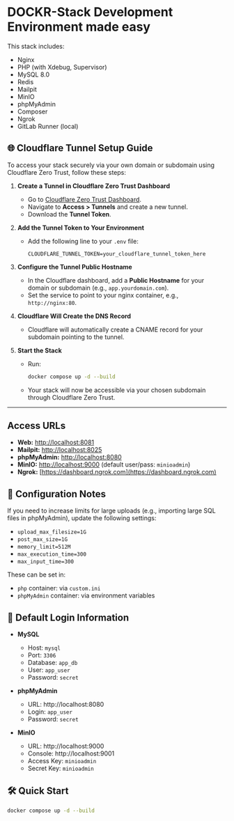 # DOCKR-Stack Development Environment made easy

This stack includes:
- Nginx
- PHP (with Xdebug, Supervisor)
- MySQL 8.0
- Redis
- Mailpit
- MinIO
- phpMyAdmin
- Composer
- Ngrok
- GitLab Runner (local)

## 🌐 Cloudflare Tunnel Setup Guide

To access your stack securely via your own domain or subdomain using Cloudflare Zero Trust, follow these steps:

1. **Create a Tunnel in Cloudflare Zero Trust Dashboard**
   - Go to [Cloudflare Zero Trust Dashboard](https://one.dash.cloudflare.com/).
   - Navigate to **Access > Tunnels** and create a new tunnel.
   - Download the **Tunnel Token**.

2. **Add the Tunnel Token to Your Environment**
   - Add the following line to your `.env` file:
     ```
     CLOUDFLARE_TUNNEL_TOKEN=your_cloudflare_tunnel_token_here
     ```

3. **Configure the Tunnel Public Hostname**
   - In the Cloudflare dashboard, add a **Public Hostname** for your domain or subdomain (e.g., `app.yourdomain.com`).
   - Set the service to point to your nginx container, e.g., `http://nginx:80`.

4. **Cloudflare Will Create the DNS Record**
   - Cloudflare will automatically create a CNAME record for your subdomain pointing to the tunnel.

5. **Start the Stack**
   - Run:
     ```bash
     docker compose up -d --build
     ```
   - Your stack will now be accessible via your chosen subdomain through Cloudflare Zero Trust.

---

##  Access URLs

- **Web:** [http://localhost:8081](http://localhost:8081)
- **Mailpit:** [http://localhost:8025](http://localhost:8025)
- **phpMyAdmin:** [http://localhost:8080](http://localhost:8080)
- **MinIO:** [http://localhost:9000](http://localhost:9000) (default user/pass: `minioadmin`)
- **Ngrok:** [https://dashboard.ngrok.com](https://dashboard.ngrok.com)

## 🔧 Configuration Notes

If you need to increase limits for large uploads (e.g., importing large SQL files in phpMyAdmin), update the following settings:

- `upload_max_filesize=1G`
- `post_max_size=1G`
- `memory_limit=512M`
- `max_execution_time=300`
- `max_input_time=300`

These can be set in:
- `php` container: via `custom.ini`
- `phpMyAdmin` container: via environment variables

## 🔐 Default Login Information

- **MySQL**
  - Host: `mysql`
  - Port: `3306`
  - Database: `app_db`
  - User: `app_user`
  - Password: `secret`

- **phpMyAdmin**
  - URL: http://localhost:8080
  - Login: `app_user`
  - Password: `secret`

- **MinIO**
  - URL: http://localhost:9000
  - Console: http://localhost:9001
  - Access Key: `minioadmin`
  - Secret Key: `minioadmin`

## 🛠️ Quick Start

```bash
docker compose up -d --build
```
